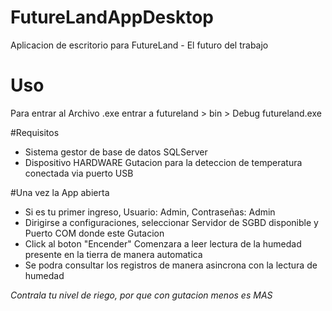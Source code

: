 # FutureLandAppDesktop
Aplicacion de escritorio para FutureLand - El futuro del trabajo


# Uso

Para entrar al Archivo .exe entrar a futureland > bin > Debug futureland.exe

#Requisitos

  - Sistema gestor de base de datos SQLServer
  - Dispositivo HARDWARE Gutacion para la deteccion de temperatura conectada via puerto USB
  
#Una vez la App abierta

  - Si es tu primer ingreso, Usuario: Admin, Contraseñas: Admin
  - Dirigirse a configuraciones, seleccionar Servidor de SGBD disponible y Puerto COM donde este Gutacion
  - Click al boton "Encender" Comenzara a leer lectura de la humedad presente en la tierra de manera automatica
  - Se podra consultar los registros de manera asincrona con la lectura de humedad
  
  
  
  *Contrala tu nivel de riego, por que con gutacion menos es MAS*
